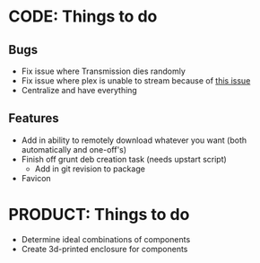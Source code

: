 CODE: Things to do
==================



Bugs
----

- Fix issue where Transmission dies randomly
- Fix issue where plex is unable to stream because of [this issue](http://www.htpcguides.com/fix-plex-server-is-not-powerful-enough-on-raspberry-pi-2/)
- Centralize and have everything


Features
--------

- Add in ability to remotely download whatever you want (both automatically and one-off's)
- Finish off grunt deb creation task (needs upstart script)
   - Add in git revision to package
- Favicon


PRODUCT: Things to do
=====================

- Determine ideal combinations of components
- Create 3d-printed enclosure for components
